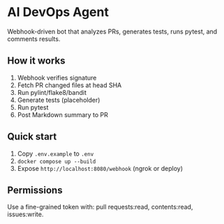 # AI DevOps Agent

Webhook-driven bot that analyzes PRs, generates tests, runs pytest, and comments results.

## How it works
1) Webhook verifies signature
2) Fetch PR changed files at head SHA
3) Run pylint/flake8/bandit
4) Generate tests (placeholder)
5) Run pytest
6) Post Markdown summary to PR

## Quick start
1. Copy `.env.example` to `.env`
2. `docker compose up --build`
3. Expose `http://localhost:8080/webhook` (ngrok or deploy)

## Permissions
Use a fine-grained token with: pull requests:read, contents:read, issues:write.